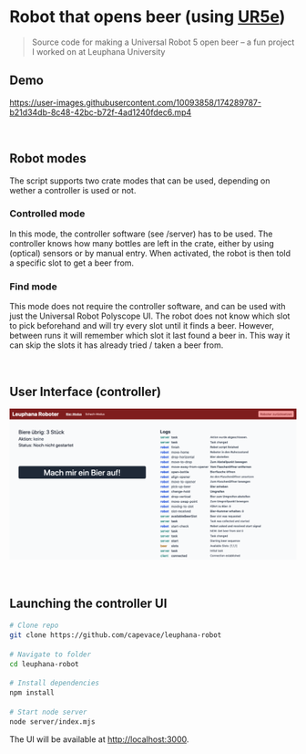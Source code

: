 # Robot that opens beer (using [UR5e](https://www.universal-robots.com/products/ur5-robot/))

> Source code for making a Universal Robot 5 open beer  – a fun project I worked on at Leuphana University

## Demo

https://user-images.githubusercontent.com/10093858/174289787-b21d34db-8c48-42bc-b72f-4ad1240fdec6.mp4

<br>

## Robot modes
The script supports two crate modes that can be used, depending on wether a controller is used or not.

### Controlled mode
In this mode, the controller software (see /server) has to be used. The controller knows how many bottles are left in the crate, either by using (optical) sensors or by manual entry. When activated, the robot is then told a specific slot to get a beer from.

### Find mode
This mode does not require the controller software, and can be used with just the Universal Robot Polyscope UI. The robot does not know which slot to pick beforehand and will try every slot until it finds a beer. However, between runs it will remember which slot it last found a beer in. This way it can skip the slots it has already tried / taken a beer from.

<br>

## User Interface (controller)
![](beer-mode.png)

<br>

## Launching the controller UI
```sh
# Clone repo
git clone https://github.com/capevace/leuphana-robot

# Navigate to folder
cd leuphana-robot

# Install dependencies
npm install

# Start node server
node server/index.mjs
```

The UI will be available at [http://localhost:3000](http://localhost:3000).
